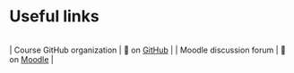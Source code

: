 # Useful links


|                            |                                                                                                                                      |
|----------------------------|--------------------------------------------------------------------------------------------------------------------------------------|

| Course GitHub organization | 🔗 on [GitHub](https://github.com/)                                                                                        |
| Moodle discussion forum           | 🔗 on [Moodle]()                                                                 |

